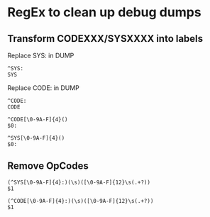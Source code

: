 # RegEx to clean up debug dumps

## Transform CODEXXX/SYSXXXX into labels
Replace SYS: in DUMP
```
^SYS:
SYS
```

Replace CODE: in DUMP
```
^CODE:
CODE
```

```
^CODE[\0-9A-F]{4}()
$0:
```

```
^SYS[\0-9A-F]{4}()
$0:
```

## Remove OpCodes
```
(^SYS[\0-9A-F]{4}:)(\s)([\0-9A-F]{12}\s(.+?))
$1 
```

```
(^CODE[\0-9A-F]{4}:)(\s)([\0-9A-F]{12}\s(.+?))
$1 
```